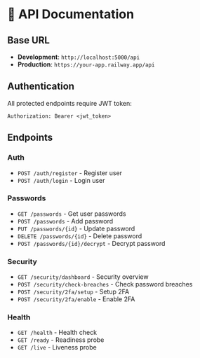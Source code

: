 # 🔌 API Documentation

## Base URL
- **Development**: `http://localhost:5000/api`
- **Production**: `https://your-app.railway.app/api`

## Authentication
All protected endpoints require JWT token:
```
Authorization: Bearer <jwt_token>
```

## Endpoints

### Auth
- `POST /auth/register` - Register user
- `POST /auth/login` - Login user

### Passwords
- `GET /passwords` - Get user passwords
- `POST /passwords` - Add password
- `PUT /passwords/{id}` - Update password
- `DELETE /passwords/{id}` - Delete password
- `POST /passwords/{id}/decrypt` - Decrypt password

### Security
- `GET /security/dashboard` - Security overview
- `POST /security/check-breaches` - Check password breaches
- `POST /security/2fa/setup` - Setup 2FA
- `POST /security/2fa/enable` - Enable 2FA

### Health
- `GET /health` - Health check
- `GET /ready` - Readiness probe
- `GET /live` - Liveness probe